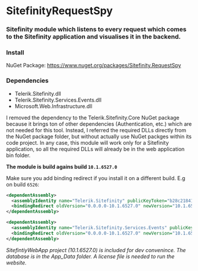 # SitefinityRequestSpy 

### Sitefinity module which listens to every request which comes to the Sitefinity application and visualises it in the backend.


### Install
NuGet Package: https://www.nuget.org/packages/Sitefinity.RequestSpy


### Dependencies
 - Telerik.Sitefinity.dll
 - Telerik.Sitefinity.Services.Events.dll
 - Microsoft.Web.Infrastructure.dll
 
I removed the dependency to the Telerik.Sitefinity.Core NuGet package because it brings ton of other dependencies (Authentication, etc.) which are not needed for this tool. 
Instead, I referred the required DLLs directly from the NuGet package folder, but without actually use NuGet packges within its code project.
In any case, this module will work only for a Sitefinity application, so all the required DLLs will already be in the web application bin folder.



**The module is build agains build `10.1.6527.0`**


Make sure you add binding redirect if you install it on a different build. E.g on build `6526`:
```xml
<dependentAssembly>
  <assemblyIdentity name="Telerik.Sitefinity" publicKeyToken="b28c218413bdf563" culture="neutral" />
  <bindingRedirect oldVersion="0.0.0.0-10.1.6527.0" newVersion="10.1.6526.0" />
</dependentAssembly>

<dependentAssembly>
  <assemblyIdentity name="Telerik.Sitefinity.Services.Events" publicKeyToken="b28c218413bdf563" culture="neutral" />
  <bindingRedirect oldVersion="0.0.0.0-10.1.6527.0" newVersion="10.1.6526.0" />
</dependentAssembly>
```
*SitefintiyWebApp project (10.1.6527.0) is included for dev convenince.
The database is in the App_Data folder. A license file is needed to run the website.*
